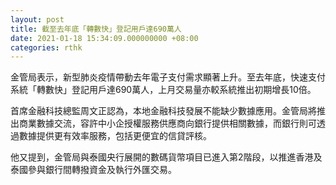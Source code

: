 ```yaml
---
layout: post
title: 截至去年底「轉數快」登記用戶達690萬人
date: 2021-01-18 15:34:09.000000000 +08:00
categories: rthk
---
```


金管局表示，新型肺炎疫情帶動去年電子支付需求顯著上升。至去年底，快速支付系統「轉數快」登記用戶達690萬人，上月交易量亦較系統推出初期增長10倍。

首席金融科技總監周文正認為，本地金融科技發展不能缺少數據應用。金管局將推出商業數據交流，容許中小企授權服務供應商向銀行提供相關數據，而銀行則可透過數據提供更有效率服務，包括更便宜的信貸評核。

他又提到，金管局與泰國央行展開的數碼貨幣項目已進入第2階段，以推進香港及泰國參與銀行間轉撥資金及執行外匯交易。
